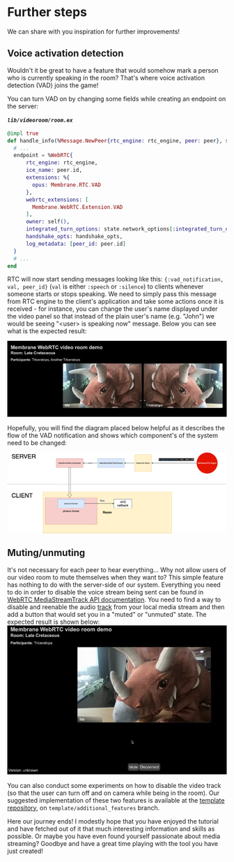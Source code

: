 # Further steps

We can share with you inspiration for further improvements!

## Voice activation detection
Wouldn't it be great to have a feature that would somehow mark a person who is currently speaking in the room? That's where voice activation detection (VAD) joins the game!

You can turn VAD on by changing some fields while creating an endpoint on the server:

**_`lib/videoroom/room.ex`_**
```elixir
@impl true
def handle_info(%Message.NewPeer{rtc_engine: rtc_engine, peer: peer}, state) do
  # ...
  endpoint = %WebRTC{
      rtc_engine: rtc_engine,
      ice_name: peer.id,
      extensions: %{
        opus: Membrane.RTC.VAD
      },
      webrtc_extensions: [
        Membrane.WebRTC.Extension.VAD
      ],
      owner: self(),
      integrated_turn_options: state.network_options[:integrated_turn_options],
      handshake_opts: handshake_opts,
      log_metadata: [peer_id: peer.id]
  }
  # ...
end
```

RTC will now start sending messages looking like this: ```{:vad_notification, val, peer_id}``` (`val` is either `:speech` or `:silence`) to clients whenever someone starts or stops speaking. We need to simply pass this message from RTC engine to the client's application and take some actions once it is received - for instance, you can change the user's name displayed under the video panel so that instead of the plain user's name (e.g. "John") we would be seeing "\<user\> is speaking now" message.
Below you can see what is the expected result:

![VAD example](assets/records/vad.webp "VAD example")

Hopefully, you will find the diagram placed below helpful as it describes the flow of the VAD notification and shows which component's of the system need to be changed:

![VAD Flow Scheme](assets/images/vad_flow_scheme.png "VAD flow scheme")

## Muting/unmuting

It's not necessary for each peer to hear everything...
Why not allow users of our video room to mute themselves when they want to?
This simple feature has nothing to do with the server-side of our system. Everything you need to do in order to disable the voice stream being sent can be found in [WebRTC MediaStreamTrack API documentation](https://developer.mozilla.org/en-US/docs/Web/API/MediaStreamTrack). You need to find a way to disable and reenable the audio [track](../glossary/glossary.md#track) from your local media stream and then add a button that would set you in a "muted" or "unmuted" state. The expected result is shown below:
![Mute example](assets/records/mute.webp "mute example")

You can also conduct some experiments on how to disable the video track (so that the user can turn off and on camera while being in the room).
Our suggested implementation of these two features is available at the [template repository](https://github.com/membraneframework/membrane_videoroom_tutorial/), on `template/additional_features` branch.

Here our journey ends! I modestly hope that you have enjoyed the tutorial and have fetched out of it that much interesting information and skills as possible. Or maybe you have even found yourself passionate about media streaming? Goodbye and have a great time playing with the tool you have just created!
